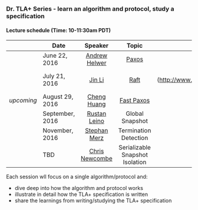 ### Dr. TLA+ Series - learn an algorithm and protocol, study a specification

#### Lecture schedule (Time: 10-11:30am PDT)

|            | Date          | Speaker       | Topic |  Media      |
|:----------:| ------------- |:-------------:| :----:| :----------:|
|            | June 22, 2016 | [Andrew Helwer](https://www.linkedin.com/in/ahelwer) | [Paxos](./paxos_lecture.md) | [video](https://www.youtube.com/watch?v=zCaJSrTmUFA), [slides](http://www.slideshare.net/DrTlaplusSeries/dr-tla-series-paxos)
|            | July 21, 2016 | [Jin Li](http://research.microsoft.com/~jinl) | [Raft](./raft_lecture.md) | [video](https://www.youtube.com/watch?v=6Kwx8zfGW0Y), [slides] (http://www.slideshare.net/DrTlaplusSeries/dr-tla-series-raft-jin-li)
| *upcoming* | August 29, 2016  | [Cheng Huang](http://research.microsoft.com/~chengh) | [Fast Paxos](./FastPaxos/README.md) | [live streaming](https://meet.lync.com/microsoft/chengh/FMNR06HL)
|            | September, 2016  | [Rustan Leino](http://research.microsoft.com/~leino) | Global Snapshot | 
|            | November, 2016  | [Stephan Merz](http://www.loria.fr/~merz/) | Termination Detection | 
|            | TBD | [Chris Newcombe](https://www.linkedin.com/in/chris-newcombe-b33a081) | Serializable Snapshot Isolation | 


Each session wll focus on a single algorithm/protocol and:
+ dive deep into how the algorithm and protocol works
+ illustrate in detail how the TLA+ specification is written
+ share the learnings from writing/studying the TLA+ specification
